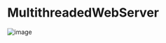# MultithreadedWebServer
![image](https://github.com/user-attachments/assets/28d9d814-62a1-4e0c-a139-15d94f1fa673)
